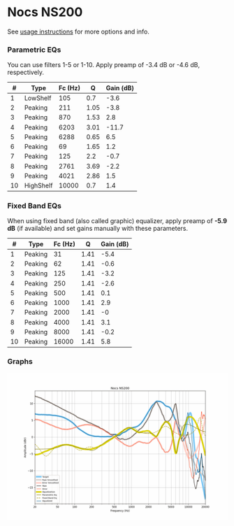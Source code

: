 # Nocs NS200
See [usage instructions](https://github.com/jaakkopasanen/AutoEq#usage) for more options and info.

### Parametric EQs
You can use filters 1-5 or 1-10. Apply preamp of -3.4 dB or -4.6 dB, respectively.

|   # | Type      |   Fc (Hz) |    Q |   Gain (dB) |
|-----|-----------|-----------|------|-------------|
|   1 | LowShelf  |       105 | 0.7  |        -3.6 |
|   2 | Peaking   |       211 | 1.05 |        -3.8 |
|   3 | Peaking   |       870 | 1.53 |         2.8 |
|   4 | Peaking   |      6203 | 3.01 |       -11.7 |
|   5 | Peaking   |      6288 | 0.65 |         6.5 |
|   6 | Peaking   |        69 | 1.65 |         1.2 |
|   7 | Peaking   |       125 | 2.2  |        -0.7 |
|   8 | Peaking   |      2761 | 3.69 |        -2.2 |
|   9 | Peaking   |      4021 | 2.86 |         1.5 |
|  10 | HighShelf |     10000 | 0.7  |         1.4 |

### Fixed Band EQs
When using fixed band (also called graphic) equalizer, apply preamp of **-5.9 dB** (if available) and set gains manually with these parameters.

|   # | Type    |   Fc (Hz) |    Q |   Gain (dB) |
|-----|---------|-----------|------|-------------|
|   1 | Peaking |        31 | 1.41 |        -5.4 |
|   2 | Peaking |        62 | 1.41 |        -0.6 |
|   3 | Peaking |       125 | 1.41 |        -3.2 |
|   4 | Peaking |       250 | 1.41 |        -2.6 |
|   5 | Peaking |       500 | 1.41 |         0.1 |
|   6 | Peaking |      1000 | 1.41 |         2.9 |
|   7 | Peaking |      2000 | 1.41 |        -0   |
|   8 | Peaking |      4000 | 1.41 |         3.1 |
|   9 | Peaking |      8000 | 1.41 |        -0.2 |
|  10 | Peaking |     16000 | 1.41 |         5.8 |

### Graphs
![](./Nocs%20NS200.png)

